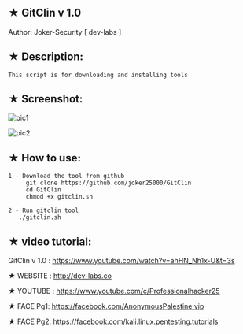 ## ★ GitClin v 1.0 

   Author: Joker-Security [ dev-labs ]

## ★ Description:

    This script is for downloading and installing tools
 
## ★ Screenshot:

![pic1](http://i.imgur.com/SHieYEk.png)


![pic2](http://i.imgur.com/TIynVFe.png)



## ★ How to use:

    1 - Download the tool from github
         git clone https://github.com/joker25000/GitClin
         cd GitClin
         chmod +x gitclin.sh

    2 - Run gitclin tool 
       ./gitclin.sh
      
##  ★ video tutorial: 
 
   GitClin v 1.0 :  https://www.youtube.com/watch?v=ahHN_Nh1x-U&t=3s
   

★ WEBSITE : http://dev-labs.co

★ YOUTUBE : https://www.youtube.com/c/Professionalhacker25

★ FACE Pg1: https://facebook.com/AnonymousPalestine.vip

★ FACE Pg2: https://facebook.com/kali.linux.pentesting.tutorials 

